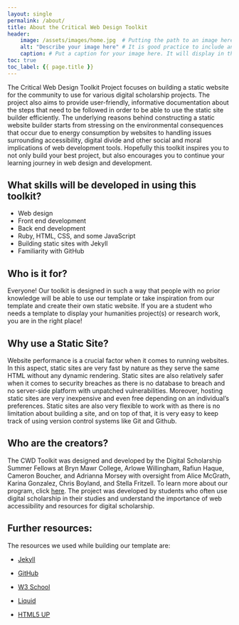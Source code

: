 ```yaml
---
layout: single
permalink: /about/
title: About the Critical Web Design Toolkit
header:
    image: /assets/images/home.jpg  # Putting the path to an image here will replace the header image.
    alt: "Describe your image here" # It is good practice to include an image desription as alt text.
    caption: # Put a caption for your image here. It will display in the bottom right corner of the image.
toc: true
toc_label: {{ page.title }}
---
```


The Critical Web Design Toolkit Project focuses on building a static website for the community to use for various digital scholarship projects. The project also aims to provide user-friendly, informative documentation about the steps that need to be followed in order to be able to use the static site builder efficiently. The underlying reasons behind constructing a static website builder starts from stressing on the environmental consequences that occur due to energy consumption by websites to handling issues surrounding accessibility, digital divide and other social and moral implications of web development tools. Hopefully this toolkit inspires you to not only build your best project, but also encourages you to continue your learning journey in web design and development.  

## What skills will be developed in using this toolkit? 

- Web design  
- Front end development 
- Back end development 
- Ruby, HTML, CSS, and some JavaScript 
- Building static sites with Jekyll 
- Familiarity with GitHub 

## Who is it for? 

Everyone! Our toolkit is designed in such a way that people with no prior knowledge will be able to use our template or take inspiration from our template and create their own static website. If you are a student who needs a template to display your humanities project(s) or research work, you are in the right place! 

## Why use a Static Site? 

Website performance is a crucial factor when it comes to running websites. In this aspect, static sites are very fast by nature as they serve the same HTML without any dynamic rendering. Static sites are also relatively safer when it comes to security breaches as there is no database to breach and no server-side platform with unpatched vulnerabilities. Moreover, hosting static sites are very inexpensive and even free depending on an individual’s preferences. Static sites are also very flexible to work with as there is no limitation about building a site, and on top of that, it is very easy to keep track of using version control systems like Git and Github. 

## Who are the creators?  

The CWD Toolkit was designed and developed by the Digital Scholarship Summer Fellows at Bryn Mawr College, Arlowe Willingham, Rafiun Haque, Cameron Boucher, and Adrianna Morsey with oversight from Alice McGrath, Karina Gonzalez, Chris Boyland, and Stella Fritzell. To learn more about our program, click [here](https://digitalscholarship.blogs.brynmawr.edu/digital-scholarship-summer-fellows-program/). The project was developed by students who often use digital scholarship in their studies and understand the importance of web accessibility and resources for digital scholarship.  

## Further resources: 

The resources we used while building our template are: 

- [Jekyll](https://jekyllrb.com/) 

- [GitHub](https://github.com/)

- [W3 School](https://www.w3schools.com/)

- [Liquid](https://blog.webjeda.com/amp/jekyll-liquid.html)

- [HTML5 UP](https://html5up.net/)

